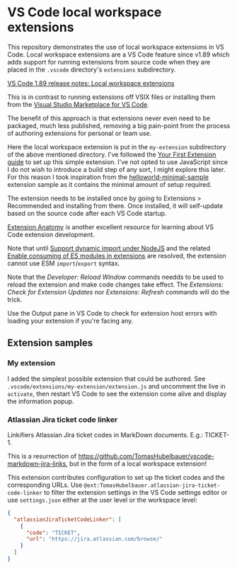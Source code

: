 # VS Code local workspace extensions

This repository demonstrates the use of local workspace extensions in VS Code.
Local workspace extensions are a VS Code feature since v1.89 which adds support
for running extensions from source code when they are placed in the `.vscode`
directory's `extensions` subdirectory.

[VS Code 1.89 release notes: Local workspace extensions](https://code.visualstudio.com/updates/v1_89#_local-workspace-extensions)

This is in contrast to running extensions off VSIX files or installing them from
the [Visual Studio Marketplace for VS Code](https://marketplace.visualstudio.com/vscode).

The benefit of this approach is that extensions never even need to be packaged,
much less published, removing a big pain-point from the process of authoring
extensions for personal or team use.

Here the local workspace extension is put in the `my-extension` subdirectory of
the above mentioned directory.
I've followed the [Your First Extension guide](https://code.visualstudio.com/updates/v1_89#_local-workspace-extensions)
to set up this simple extension.
I've not opted to use JavaScript since I do not wish to introduce a build step
of any sort, I might explore this later.
For this reason I took inspiration from the [helloworld-minimal-sample](https://github.com/microsoft/vscode-extension-samples/tree/main/helloworld-minimal-sample)
extension sample as it contains the minimal amount of setup required.

The extension needs to be installed once by going to Extensions > Recommended
and installing from there.
Once installed, it will self-update based on the source code after each VS Code
startup.

[Extension Anatomy](https://code.visualstudio.com/api/get-started/extension-anatomy)
is another excellent resource for learning about VS Code extension development.

Note that until [Support dynamic import under NodeJS](https://github.com/microsoft/vscode-loader/issues/36)
and the related [Enable consuming of ES modules in extensions](https://github.com/microsoft/vscode/issues/130367)
are resolved, the extension cannot use ESM `import`/`export` syntax.

Note that the *Developer: Reload Window* commands needds to be used to reload
the extension and make code changes take effect.
The *Extensions: Check for Extension Updates* nor *Extensions: Refresh* commands
will do the trick.

Use the Output pane in VS Code to check for extension host errors with loading
your extension if you're facing any.

## Extension samples

### My extension

I added the simplest possible extension that could be authored.
See `.vscode/extensions/my-extension/extension.js` and uncomment the live in
`activate`, then restart VS Code to see the extension come alive and display
the information popup.

### Atlassian Jira ticket code linker

Linkifiers Atlassian Jira ticket codes in MarkDown documents. E.g.: TICKET-1.

This is a resurrection of https://github.com/TomasHubelbauer/vscode-markdown-jira-links,
but in the form of a local workspace extension!

This extension contributes configuration to set up the ticket codes and the
corresponding URLs.
Use `@ext:TomasHubelbauer.atlassian-jira-ticket-code-linker` to filter the
extension settings in the VS Code settings editor or use `settings.json` either
at the user level or the workspace level:

```json
{
  "atlassianJiraTicketCodeLinker": [
    {
      "code": "TICKET",
      "url": "https://jira.atlassian.com/browse/"
    }
  ]
}
```
